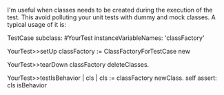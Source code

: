 I'm useful when classes needs to be created during the execution of the test. This avoid polluting your unit tests with dummy and mock classes.
A typical usage of it is:

TestCase subclass: #YourTest
       instanceVariableNames: 'classFactory'

YourTest>>setUp
       classFactory := ClassFactoryForTestCase new

YourTest>>tearDown
       classFactory deleteClasses.

YourTest>>testIsBehavior
       | cls |
       cls := classFactory newClass.
       self assert: cls isBehavior
